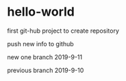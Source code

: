 # hello-world
first git-hub project to create repository

push new info to github

new one branch  2019-9-11

previous branch 2019-9-10
